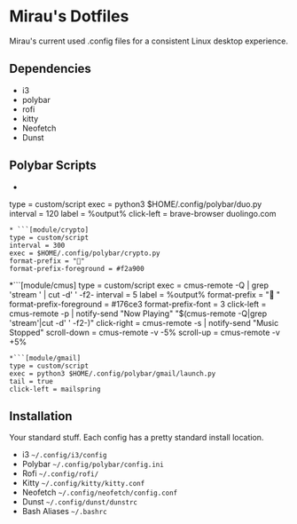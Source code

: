# Mirau's Dotfiles
Mirau's current used .config files for a consistent Linux desktop experience.


## Dependencies
* i3
* polybar
* rofi
* kitty
* Neofetch
* Dunst

## Polybar Scripts
* ```[module/duo]
type = custom/script
exec = python3 $HOME/.config/polybar/duo.py
interval = 120
label = %output%
click-left = brave-browser duolingo.com
```
* ```[module/crypto]
type = custom/script
interval = 300
exec = $HOME/.config/polybar/crypto.py
format-prefix = ""
format-prefix-foreground = #f2a900
```
*```[module/cmus]
type = custom/script
exec = cmus-remote -Q | grep 'stream ' | cut -d' ' -f2-
interval = 5
label = %output%
format-prefix = " "
format-prefix-foreground = #176ce3
format-prefix-font = 3
click-left = cmus-remote -p | notify-send "Now Playing" "$(cmus-remote -Q|grep 'stream'|cut -d' ' -f2-)"
click-right = cmus-remote -s | notify-send "Music Stopped"
scroll-down = cmus-remote -v -5%
scroll-up = cmus-remote -v +5%
```
*```[module/gmail]
type = custom/script
exec = python3 $HOME/.config/polybar/gmail/launch.py
tail = true
click-left = mailspring

```


## Installation
Your standard stuff. Each config has a pretty standard install location.
* i3 `~/.config/i3/config`
* Polybar `~/.config/polybar/config.ini`
* Rofi `~/.config/rofi/`
* Kitty `~/.config/kitty/kitty.conf`
* Neofetch `~/.config/neofetch/config.conf`
* Dunst `~/.config/dunst/dunstrc`
* Bash Aliases `~/.bashrc`
